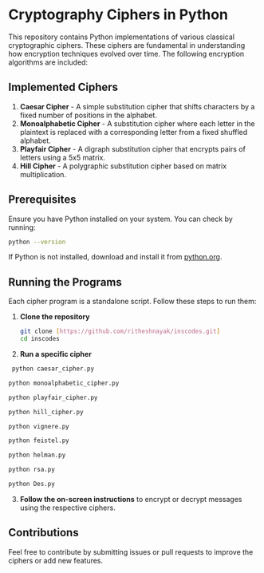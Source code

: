 # Cryptography Ciphers in Python

This repository contains Python implementations of various classical cryptographic ciphers. These ciphers are fundamental in understanding how encryption techniques evolved over time. The following encryption algorithms are included:

## Implemented Ciphers

1. **Caesar Cipher** - A simple substitution cipher that shifts characters by a fixed number of positions in the alphabet.
2. **Monoalphabetic Cipher** - A substitution cipher where each letter in the plaintext is replaced with a corresponding letter from a fixed shuffled alphabet.
3. **Playfair Cipher** - A digraph substitution cipher that encrypts pairs of letters using a 5x5 matrix.
4. **Hill Cipher** - A polygraphic substitution cipher based on matrix multiplication.

## Prerequisites

Ensure you have Python installed on your system. You can check by running:

```sh
python --version
```

If Python is not installed, download and install it from [python.org](https://www.python.org/downloads/).

## Running the Programs

Each cipher program is a standalone script. Follow these steps to run them:

1. **Clone the repository**

   ```sh
   git clone [https://github.com/ritheshnayak/inscodes.git]
   cd inscodes
   ```

2. **Run a specific cipher**

  ```sh
   python caesar_cipher.py
   ```

   ```sh
   python monoalphabetic_cipher.py
   ```

   ```sh
   python playfair_cipher.py
   ```

   ```sh
   python hill_cipher.py
   ```

   ```sh
   python vignere.py
   ```

   ```sh
   python feistel.py
   ```

   ```sh
   python helman.py
   ```

   ```sh
   python rsa.py
   ```

   ```sh
   python Des.py
   ```

3. **Follow the on-screen instructions** to encrypt or decrypt messages using the respective ciphers.

## Contributions

Feel free to contribute by submitting issues or pull requests to improve the ciphers or add new features.

